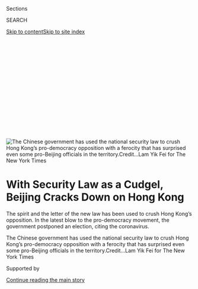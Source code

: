 <div id="app">

<div>

<div>

<div>

<div class="NYTAppHideMasthead css-ikk3s8 e1suatyy0">

<div class="section css-133zg39 e1suatyy2">

<div class="css-eph4ug er09x8g0">

<div class="css-6n7j50">

</div>

<span class="css-1dv1kvn">Sections</span>

<div class="css-10488qs">

<span class="css-1dv1kvn">SEARCH</span>

</div>

[Skip to content](#site-content)[Skip to site
index](#site-index)

</div>

<div class="css-10698na e1huz5gh0">

</div>

</div>

</div>

</div>

<div data-aria-hidden="false">

<div id="site-content" data-role="main">

<div>

<div class="css-1aor85t" style="opacity:0.000000001;z-index:-1;visibility:hidden">

<div class="css-1hqnpie">

<div class="css-epjblv">

<span class="css-17xtcya">[Asia
Pacific](/section/world/asia)</span><span class="css-x15j1o">|</span><span class="css-fwqvlz">With
Security Law as a Cudgel, Beijing Cracks Down on Hong
Kong</span>

</div>

<div class="css-k008qs">

<div class="css-1iwv8en">

<span class="css-18z7m18"></span>

<div>

</div>

</div>

<span class="css-1n6z4y">https://nyti.ms/3191FJn</span>

<div class="css-1705lsu">

<div class="css-4xjgmj">

<div class="css-4skfbu" data-role="toolbar" data-aria-label="Social Media Share buttons, Save button, and Comments Panel with current comment count" data-testid="share-tools">

  - 
  - 
  - 
  - 
    
    <div class="css-6n7j50">
    
    </div>

  - 
  - 

</div>

</div>

</div>

</div>

</div>

</div>

<div id="NYT_TOP_BANNER_REGION" class="css-11qgg8s">

</div>

<div id="fullBleedHeaderContent">

<div class="css-9fsmc8">

![<span class="css-16f3y1r e13ogyst0" data-aria-hidden="true">The
Chinese government has used the national security law to crush Hong
Kong’s pro-democracy opposition with a ferocity that has surprised
even some pro-Beijing officials in the
territory.</span><span class="css-cnj6d5 e1z0qqy90" itemprop="copyrightHolder"><span class="css-1ly73wi e1tej78p0">Credit...</span><span><span>Lam
Yik Fei for The New York
Times</span></span></span>](https://static01.nyt.com/images/2020/07/31/world/31hk-crackdown-top/merlin_175152162_1fa5b592-489b-4b41-86b8-76274f3a02cf-articleLarge.jpg?quality=75&auto=webp&disable=upscale)

</div>

<div class="css-1aqq9tq">

<div class="css-1vkm6nb ehdk2mb0">

# With Security Law as a Cudgel, Beijing Cracks Down on Hong Kong

</div>

The spirit and the letter of the new law has been used to crush Hong
Kong’s opposition. In the latest blow to the pro-democracy movement, the
government postponed an election, citing the coronavirus.

</div>

<div class="css-nwzfg5 e1gnum310">

<span class="css-1f9pvn2 asia">The Chinese government has used the
national security law to crush Hong Kong’s pro-democracy opposition with
a ferocity that has surprised even some pro-Beijing officials in the
territory.</span><span class="css-cnj6d5 e1z0qqy90" itemprop="copyrightHolder"><span class="css-1ly73wi e1tej78p0">Credit...</span><span><span>Lam
Yik Fei for The New York Times</span></span></span>

</div>

<div id="sponsor-wrapper" class="css-1hyfx7x">

<div id="sponsor-slug" class="css-19vbshk">

Supported by

</div>

[Continue reading the main
story](#after-sponsor)

<div id="sponsor" class="ad sponsor-wrapper" style="text-align:center;height:100%;display:block">

</div>

<div id="after-sponsor">

</div>

</div>

<div class="css-1wx1auc e1gnum311">

<div class="css-18e8msd">

<div class="css-vp77d3 epjyd6m0">

<div class="css-1baulvz">

By [<span class="css-1baulvz" itemprop="name">Keith
Bradsher</span>](https://www.nytimes.com/by/keith-bradsher),
<span class="css-1baulvz" itemprop="name">Elaine Yu</span> and
[<span class="css-1baulvz last-byline" itemprop="name">Steven Lee
Myers</span>](https://www.nytimes.com/by/steven-lee-myers)

</div>

</div>

  - 
    
    <div class="css-ld3wwf e16638kd2">
    
    July 31,
    2020
    
    </div>

  - 
    
    <div class="css-4xjgmj">
    
    <div class="css-d8bdto" data-role="toolbar" data-aria-label="Social Media Share buttons, Save button, and Comments Panel with current comment count" data-testid="share-tools">
    
      - 
      - 
      - 
      - 
        
        <div class="css-6n7j50">
        
        </div>
    
      - 
      - 
    
    </div>
    
    </div>

</div>

</div>

</div>

<div class="section meteredContent css-1r7ky0e" name="articleBody" itemprop="articleBody">

<div class="css-1fanzo5 StoryBodyCompanionColumn">

<div class="css-53u6y8">

BEIJING — For weeks, as Beijing quickly drafted and imposed a stringent
new national security law for Hong Kong, many in the territory feared
the rules would be used to intimidate the opposition, but hoped they
would not presage a broad crackdown.

Now those hopes have been dashed. [Brushing aside international
criticism and
sanctions](https://www.nytimes.com/2020/07/15/world/asia/china-trump-hong-kong.html),
the Chinese government has used the letter and spirit of the law to
crush Hong Kong’s pro-democracy opposition with surprising ferocity.

In the last week alone, the authorities have [ousted a tenured law
professor](https://www.nytimes.com/2020/07/28/world/asia/benny-tai-hong-kong-university.html)
at the University of Hong Kong who has been a key figure in the city’s
democracy movement, and arrested [four young
activists](https://www.nytimes.com/2020/07/29/world/asia/hong-kong-arrests-security-law.html)
on suspicion that they expressed support online for independence. They
have also barred a dozen candidates from running for the legislature,
using opposition to the security law as new ground for disqualification.

On Friday, the authorities [postponed for a
year](https://www.nytimes.com/2020/07/31/world/asia/hong-kong-election-delayed.html)
the election itself, which had been scheduled for Sept. 6. While they
cited the coronavirus pandemic as justification for the move, it
underscored Beijing’s fears that pro-democracy candidates could triumph.

</div>

</div>

<div class="css-1fanzo5 StoryBodyCompanionColumn">

<div class="css-53u6y8">

The breadth and severity of the actions reflect Beijing’s urgency to
smother opposition to its encroaching authority over the territory after
more than a year of political upheaval there.

“More will come,” said Victoria Tin-bor Hui, a political scientist from
Hong Kong at University of Notre Dame.

</div>

</div>

<div class="css-79elbk" data-testid="photoviewer-wrapper">

<div class="css-z3e15g" data-testid="photoviewer-wrapper-hidden">

</div>

<div class="css-1a48zt4 ehw59r15" data-testid="photoviewer-children">

![<span class="css-16f3y1r e13ogyst0" data-aria-hidden="true">Ventus
Lau, one of the candidates barred from running in the September
election, on
Thursday.</span><span class="css-cnj6d5 e1z0qqy90" itemprop="copyrightHolder"><span class="css-1ly73wi e1tej78p0">Credit...</span><span>Lam
Yik Fei for The New York
Times</span></span>](https://static01.nyt.com/images/2020/07/31/world/00hk-crackdown-2/merlin_175140693_f4a51514-6c19-4bf0-9818-6e2f77b472ee-articleLarge.jpg?quality=75&auto=webp&disable=upscale)

</div>

</div>

<div class="css-1fanzo5 StoryBodyCompanionColumn">

<div class="css-53u6y8">

The aggressive consolidation of power mirrors China’s broader moves to
flex its political, economic and military might as the world is
distracted by the pandemic.

Western nations have pushed back aggressively against Beijing’s
measures, imposing sanctions and even suspending extradition agreements
with Hong Kong, but to no avail. In some ways, it appears to have
emboldened China, which blames the dissent in Hong Kong on foreign
interference.

</div>

</div>

<div class="css-1fanzo5 StoryBodyCompanionColumn">

<div class="css-53u6y8">

“The people of Hong Kong deserve to have their voice represented by the
elected officials that they choose in those elections,” Secretary of
State Mike Pompeo said in a radio interview on Thursday ahead of the
postponement of the election. “If they destroy that, if they take that
down, it will be another marker that will simply prove that the Chinese
Communist Party has now made Hong Kong just another communist-run city.”

Wang Wenbin, the chief spokesman of China’s Ministry of Foreign Affairs,
said that Beijing was allowing the Hong Kong authorities to decide the
timing of the election. But he also insisted that Beijing would not be
dissuaded by any foreign countries from doing what it deems necessary in
Hong Kong.

“China is not afraid of intimidation by any external forces — our
determination is unwavering and unshakable in safeguarding national
sovereignty, security, and development interests,” he
said.

</div>

</div>

<div class="css-79elbk" data-testid="photoviewer-wrapper">

<div class="css-z3e15g" data-testid="photoviewer-wrapper-hidden">

</div>

<div class="css-1a48zt4 ehw59r15" data-testid="photoviewer-children">

<div class="css-1xdhyk6 erfvjey0">

<span class="css-1ly73wi e1tej78p0">Image</span>

<div class="css-zjzyr8">

<div data-testid="lazyimage-container" style="height:257.77777777777777px">

</div>

</div>

</div>

<span class="css-16f3y1r e13ogyst0" data-aria-hidden="true">Police
officers clashing with protesters at a Hong Kong shopping mall on July
1.</span><span class="css-cnj6d5 e1z0qqy90" itemprop="copyrightHolder"><span class="css-1ly73wi e1tej78p0">Credit...</span><span>Lam
Yik Fei for The New York Times</span></span>

</div>

</div>

<div class="css-1fanzo5 StoryBodyCompanionColumn">

<div class="css-53u6y8">

On the mainland, China thoroughly stifles political dissent. For the
authorities there, Hong Kong — with its nominal political autonomy and
robust democracy movement — has been a major irritant, especially after
huge protests openly and at times violently challenged Beijing’s control
and even sovereignty over the city last year.

With its crackdown, Beijing is following the authoritarian playbook of
countries like Russia, holding elections but managing them so that they
cease to reflect genuine voter will. Russia’s leader, Vladimir V. Putin,
recently
[orchestrated](https://www.nytimes.com/2020/07/01/world/europe/putin-referendum-vote-russia.html)
a constitutional referendum to perpetuate his rule — and then followed
it up with a series of arrests, hoping to smother discontent before it
could gain momentum.

“They are running short of confidence to face the people, to face the
people’s choice, to face the people’s demands,” said Alvin Yeung, a
sitting pro-democracy lawmaker from the moderate Civic Party who was
disqualified from running on Thursday. “It’s fear.”

</div>

</div>

<div class="css-1fanzo5 StoryBodyCompanionColumn">

<div class="css-53u6y8">

Years in the making, the national security law created a climate of fear
and uncertainty in only a matter of hours after it was imposed.

The day the law took effect, the police detained 10 protesters for
national security violations, including a young man on a motorcycle with
a Hong Kong liberation flag who collided with police officers. Tong
Ying-kit, who was hospitalized after the collision, was later the first
charged under the new law. He remains in
custody.

</div>

</div>

<div class="css-79elbk" data-testid="photoviewer-wrapper">

<div class="css-z3e15g" data-testid="photoviewer-wrapper-hidden">

</div>

<div class="css-1a48zt4 ehw59r15" data-testid="photoviewer-children">

<div class="css-1xdhyk6 erfvjey0">

<span class="css-1ly73wi e1tej78p0">Image</span>

<div class="css-zjzyr8">

<div data-testid="lazyimage-container" style="height:257.77777777777777px">

</div>

</div>

</div>

<span class="css-16f3y1r e13ogyst0" data-aria-hidden="true">The newly
created agency to enforce the law, the Office for Safeguarding National
Security, began working out of the Metropark Hotel in Causeway
Bay.</span><span class="css-cnj6d5 e1z0qqy90" itemprop="copyrightHolder"><span class="css-1ly73wi e1tej78p0">Credit...</span><span>Lam
Yik Fei for The New York Times</span></span>

</div>

</div>

<div class="css-1fanzo5 StoryBodyCompanionColumn">

<div class="css-53u6y8">

The newly created agency to enforce the law, the Office for Safeguarding
National Security, soon took up residence in the Metropark Hotel in
Causeway Bay (a 4.5 rating on Tripadvisor.com) and surrounded it with
barricades in a physical manifestation of Beijing’s growing
authoritarian footprint on the city.

The agency is headed by Zheng Yanxiong, a senior Communist Party
official dispatched from Guangdong, the neighboring province on the
mainland. He is best known for his [hostility to a short-lived democracy
experiment](https://www.nytimes.com/2011/12/31/world/asia/chinese-official-wang-yang-tests-new-political-approach.html)
in a Guangdong village, Wukan, nearly a decade ago.

On July 10, the Hong Kong police
[raided](https://www.nytimes.com/2020/07/10/world/asia/hong-kong-police-raid-pollster.html)
an independent polling institute whose computers were being used by
democracy supporters for an unofficial primary to decide which
candidates would run for the legislature. Five days later, the police
arrested five activists, including a vice chairman of the territory’s
Democratic Party, in connection with protests and violent clashes at
Hong Kong Polytechnic University last November.

The four young activists arrested on Wednesday were all former members
of Studentlocalism, a pro-independence group led by secondary school
students that ended its operations just before the security law took
effect. In the past, the group had typically distributed leaflets
supporting independence outside schools.

</div>

</div>

<div class="css-1fanzo5 StoryBodyCompanionColumn">

<div class="css-53u6y8">

Regina Ip, a cabinet member and the leader of a small pro-Beijing
political party in the legislature, welcomed the arrest on Wednesday of
the four activists, who ranged in age from 16 to 21. She said that their
postings showed continued support for Hong Kong independence after the
law went into effect, although the police have not elaborated on what
the four specifically said.

Their arrest shows that the authorities are “acting in accordance with
the law,” she
said.

</div>

</div>

<div class="css-79elbk" data-testid="photoviewer-wrapper">

<div class="css-z3e15g" data-testid="photoviewer-wrapper-hidden">

</div>

<div class="css-1a48zt4 ehw59r15" data-testid="photoviewer-children">

<div class="css-1xdhyk6 erfvjey0">

<span class="css-1ly73wi e1tej78p0">Image</span>

<div class="css-zjzyr8">

<div data-testid="lazyimage-container" style="height:257.77777777777777px">

</div>

</div>

</div>

<span class="css-16f3y1r e13ogyst0" data-aria-hidden="true">Protesters
in Hong Kong held blank pages on July 3 to avoid running afoul of the
new security
law.</span><span class="css-cnj6d5 e1z0qqy90" itemprop="copyrightHolder"><span class="css-1ly73wi e1tej78p0">Credit...</span><span>Lam
Yik Fei for The New York Times</span></span>

</div>

</div>

<div class="css-1fanzo5 StoryBodyCompanionColumn">

<div class="css-53u6y8">

The spirit of the law has been used to justify the dismissal of the
professor at the University of Hong Kong, Benny Tai. After the rollout
of the rules, Mr. Tai, who was convicted of public nuisance for his role
in protests in 2014, helped organize the recent primary vote for the
pro-democracy camp.

Beijing’s Liaison Office in Hong Kong supported his removal, describing
it in a statement as “a just act of punishing evil and promoting good
and conforming to the people’s will.”

The law was again invoked for the disqualifications.

The legislature cannot have seats “for these unscrupulous individuals
who are plotting to destroy” Hong Kong, the liaison office said. The
Hong Kong government said that candidates who objected “in principle” to
Beijing’s enactment of the law were violating the oath to uphold Hong
Kong’s constitution.

The government also said it was unconstitutional to vow **** to block
its legislative proposals in order to pressure the administration. Some
opposition lawmakers had floated the idea of voting down the
government’s budget. Under Hong Kong’s mini-constitution known as the
Basic Law, that could force the resignation of the chief executive,
Carrie Lam, and new
elections.

</div>

</div>

<div class="css-79elbk" data-testid="photoviewer-wrapper">

<div class="css-z3e15g" data-testid="photoviewer-wrapper-hidden">

</div>

<div class="css-1a48zt4 ehw59r15" data-testid="photoviewer-children">

<div class="css-1xdhyk6 erfvjey0">

<span class="css-1ly73wi e1tej78p0">Image</span>

<div class="css-zjzyr8">

<div data-testid="lazyimage-container" style="height:257.77777777777777px">

</div>

</div>

</div>

<span class="css-16f3y1r e13ogyst0" data-aria-hidden="true">Hong Kong’s
chief executive, Carrie Lam, during a news conference on
Friday.</span><span class="css-cnj6d5 e1z0qqy90" itemprop="copyrightHolder"><span class="css-1ly73wi e1tej78p0">Credit...</span><span>Lam
Yik Fei for The New York Times</span></span>

</div>

</div>

<div class="css-1fanzo5 StoryBodyCompanionColumn">

<div class="css-53u6y8">

The yearlong delay in the election now gives the authorities time to
disqualify more pro-democracy candidates from running and quash any
remaining momentum of the anti-government movement.

</div>

</div>

<div class="css-1fanzo5 StoryBodyCompanionColumn">

<div class="css-53u6y8">

While the protests have largely quieted down since the law was imposed,
the opposition had been looking toward the election as a way to revive
their cause. The pro-democracy camp had been hoping for big gains in the
voting, following their [landslide victory last fall in district
elections](https://www.nytimes.com/2019/11/25/world/asia/hong-kong-election-protests.html).
With many of their most prominent leaders now banned from running, their
chances seem less certain.

Mr. Yeung, the lawmaker, said the government had failed to show that the
election could not go ahead during the pandemic. He cited safety
measures adopted by South Korea and Singapore during recent elections.

“How on earth can they convince the rest of the world, including Hong
Kong people and the international community, that they have no other
ulterior motives other than public health concerns?” he said.

Ms. Hui, from Notre Dame, compared Beijing’s strategy to Sun Tzu’s “The
Art of War.” Beijing, she said, has exploited advantages to defeat its
perceived enemies, not just with the security law in Hong Kong, but also
in the South China Sea, on China’s border with India and in other
contested areas.

“The harshness of the law cannot be measured by the number of arrests,”
she said, “but by the deterrent effects on silencing anyone who dares to
dissent.”

</div>

</div>

<div class="css-79elbk" data-testid="photoviewer-wrapper">

<div class="css-z3e15g" data-testid="photoviewer-wrapper-hidden">

</div>

<div class="css-1a48zt4 ehw59r15" data-testid="photoviewer-children">

<div class="css-1xdhyk6 erfvjey0">

<span class="css-1ly73wi e1tej78p0">Image</span>

<div class="css-zjzyr8">

<div data-testid="lazyimage-container" style="height:257.77777777777777px">

</div>

</div>

</div>

<span class="css-16f3y1r e13ogyst0" data-aria-hidden="true">The
government painted over protest messages at a “Lennon Wall” in the Sai
Wan Ho neighborhood in Hong Kong earlier this
month.</span><span class="css-cnj6d5 e1z0qqy90" itemprop="copyrightHolder"><span class="css-1ly73wi e1tej78p0">Credit...</span><span>Lam
Yik Fei for The New York Times</span></span>

</div>

</div>

<div class="css-1fanzo5 StoryBodyCompanionColumn">

<div class="css-53u6y8">

Keith Bradsher reported from Beijing, Elaine Yu reported from Hong Kong
and Steven Lee Myers reported from Seoul.

</div>

</div>

<div>

</div>

</div>

<div>

</div>

<div>

</div>

<div>

</div>

<div>

<div id="bottom-wrapper" class="css-1ede5it">

<div id="bottom-slug" class="css-l9onyx">

Advertisement

</div>

[Continue reading the main
story](#after-bottom)

<div id="bottom" class="ad bottom-wrapper" style="text-align:center;height:100%;display:block;min-height:90px">

</div>

<div id="after-bottom">

</div>

</div>

</div>

</div>

</div>

## Site Index

<div>

</div>

## Site Information Navigation

  - [© <span>2020</span> <span>The New York Times
    Company</span>](https://help.nytimes.com/hc/en-us/articles/115014792127-Copyright-notice)

<!-- end list -->

  - [NYTCo](https://www.nytco.com/)
  - [Contact
    Us](https://help.nytimes.com/hc/en-us/articles/115015385887-Contact-Us)
  - [Work with us](https://www.nytco.com/careers/)
  - [Advertise](https://nytmediakit.com/)
  - [T Brand Studio](http://www.tbrandstudio.com/)
  - [Your Ad
    Choices](https://www.nytimes.com/privacy/cookie-policy#how-do-i-manage-trackers)
  - [Privacy](https://www.nytimes.com/privacy)
  - [Terms of
    Service](https://help.nytimes.com/hc/en-us/articles/115014893428-Terms-of-service)
  - [Terms of
    Sale](https://help.nytimes.com/hc/en-us/articles/115014893968-Terms-of-sale)
  - [Site
    Map](https://spiderbites.nytimes.com)
  - [Help](https://help.nytimes.com/hc/en-us)
  - [Subscriptions](https://www.nytimes.com/subscription?campaignId=37WXW)

</div>

</div>

</div>

</div>
